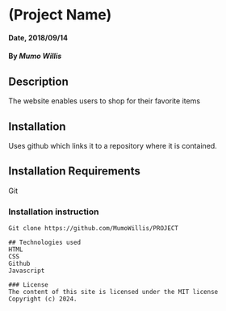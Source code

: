
# (Project Name)

#### Date, 2018/09/14

#### By *Mumo Willis*

## Description
The website enables users to shop for their favorite items

## Installation
Uses github which links it to a repository where it is contained.

## Installation Requirements
Git

### Installation instruction
```
Git clone https://github.com/MumoWillis/PROJECT

## Technologies used
HTML
CSS
Github
Javascript

### License
The content of this site is licensed under the MIT license
Copyright (c) 2024.
